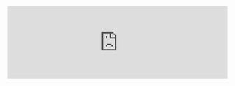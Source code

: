 <p><iframe src="https://w.soundcloud.com/player/?url=https%3A//api.soundcloud.com/tracks/164817675&amp;color=ff9900&amp;auto_play=false&amp;hide_related=false&amp;show_comments=true&amp;show_user=true&amp;show_reposts=false" frameborder="no" scrolling="no" width="100%" height="166"></iframe></p>
